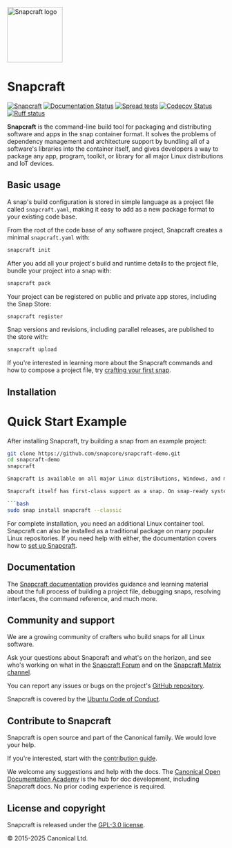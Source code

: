 <img src="https://dashboard.snapcraft.io/site_media/appmedia/2018/04/Snapcraft-logo-bird.png" alt="Snapcraft logo" style="height: 128px; display: block">

# Snapcraft

[![Snapcraft][snapcraft-badge]][snapcraft-site]
[![Documentation Status][rtd-badge]][rtd-latest]
[![Spread tests][gha-spread-badge]][gha-spread]
[![Codecov Status][codecov-badge]][codecov-status]
[![Ruff status][ruff-badge]][ruff-site]

**Snapcraft** is the command-line build tool for packaging and distributing software and
apps in the snap container format. It solves the problems of dependency management and
architecture support by bundling all of a software's libraries into the container
itself, and gives developers a way to package any app, program, toolkit, or library for
all major Linux distributions and IoT devices.

## Basic usage

A snap's build configuration is stored in simple language as a project file called
`snapcraft.yaml`, making it easy to add as a new package format to your existing code
base.

From the root of the code base of any software project, Snapcraft creates a minimal
`snapcraft.yaml` with:

```bash
snapcraft init
```

After you add all your project's build and runtime details to the project file, bundle
your project into a snap with:

```bash
snapcraft pack
```

Your project can be registered on public and private app stores, including the Snap
Store:

```bash
snapcraft register
```

Snap versions and revisions, including parallel releases, are published to the store
with:

```bash
snapcraft upload
```

If you're interested in learning more about the Snapcraft commands and how to compose a
project file, try [crafting your first
snap](https://documentation.ubuntu.com/snapcraft/stable/tutorials/craft-a-snap).

## Installation

# Quick Start Example
After installing Snapcraft, try building a snap from an example project:

```bash
git clone https://github.com/snapcore/snapcraft-demo.git
cd snapcraft-demo
snapcraft

Snapcraft is available on all major Linux distributions, Windows, and macOS.

Snapcraft itself has first-class support as a snap. On snap-ready systems, you can install it on the command line with:

```bash
sudo snap install snapcraft --classic
```

For complete installation, you need an additional Linux container tool. Snapcraft can
also be installed as a traditional package on many popular Linux repositories. If you
need help with either, the documentation covers how to [set up
Snapcraft](https://documentation.ubuntu.com/snapcraft/stable/how-to/setup/set-up-snapcraft).

## Documentation

The [Snapcraft documentation](https://documentation.ubuntu.com/snapcraft/stable)
provides guidance and learning material about the full process of building a project
file, debugging snaps, resolving interfaces, the command reference, and much more.

## Community and support

We are a growing community of crafters who build snaps for all Linux software.

Ask your questions about Snapcraft and what's on the horizon, and see who's working on
what in the [Snapcraft Forum](https://forum.snapcraft.io) and on the [Snapcraft Matrix
channel](https://matrix.to/#/#snapcraft:ubuntu.com).

You can report any issues or bugs on the project's [GitHub
repository](https://github.com/canonical/snapcraft/issues).

Snapcraft is covered by the [Ubuntu Code of
Conduct](https://ubuntu.com/community/ethos/code-of-conduct).

## Contribute to Snapcraft

Snapcraft is open source and part of the Canonical family. We would love your help.

If you're interested, start with the [contribution guide](CONTRIBUTING.md).

We welcome any suggestions and help with the docs. The [Canonical Open Documentation
Academy](https://github.com/canonical/open-documentation-academy) is the hub for doc
development, including Snapcraft docs. No prior coding experience is required.

## License and copyright

Snapcraft is released under the [GPL-3.0 license](LICENSE).

© 2015-2025 Canonical Ltd.

[snapcraft-badge]: https://snapcraft.io/snapcraft/badge.svg
[snapcraft-site]: https://snapcraft.io/snapcraft
[rtd-badge]: https://readthedocs.com/projects/canonical-snapcraft/badge/?version=latest
[rtd-latest]: https://documentation.ubuntu.com/snapcraft/latest/?badge=latest
[gha-spread-badge]: https://github.com/canonical/snapcraft/actions/workflows/spread-scheduled.yaml/badge.svg?branch=main
[gha-spread]: https://github.com/canonical/snapcraft/actions/workflows/spread-scheduled.yaml
[ruff-badge]: https://img.shields.io/endpoint?url=https://raw.githubusercontent.com/astral-sh/ruff/main/assets/badge/v2.json
[ruff-site]: https://github.com/astral-sh/ruff
[codecov-badge]: https://codecov.io/github/canonical/snapcraft/coverage.svg?branch=master
[codecov-status]: https://codecov.io/github/canonical/snapcraft?branch=master
